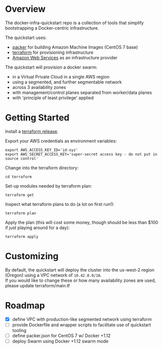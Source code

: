 # Overview #

The docker-infra-quickstart repo is a collection of tools that simplify bootstrapping a Docker-centric infrastructure.

The quickstart uses:

* [packer](https://www.packer.io/) for building Amazon Machine Images (CentOS 7 base)
* [terraform](https://www.terraform.io/) for provisioning infrastructure
* [Amazon Web Services](https://aws.amazon.com/) as an infrastructure provider

The quickstart will provision a docker swarm:

* in a Virtual Private Cloud in a single AWS region
* using a segmented, and further segmentable network
* across 3 availability zones
* with management/control planes separated from worker/data planes
* with 'principle of least privilege' applied 

# Getting Started #

Install a [terraform release](https://www.terraform.io/downloads.html).

Export your AWS credentials as environment variables:

```
export AWS_ACCESS_KEY_ID='id-xyz'
export AWS_SECRET_ACCESS_KEY='super-secret access key - do not put in source control'
```

Change into the terraform directory:

```
cd terraform
```

Set-up modules needed by terraform plan:

```
terraform get
```

Inspect what terraform plans to do (a lot on first run!):

```
terraform plan
```

Apply the plan (this will cost some money, though should be less than $100 if just playing around for a day):

```
terraform apply
```

# Customizing #

By default, the quickstart will deploy the cluster into the us-west-2 region (Oregon) using a VPC network of `10.42.0.0/16`.  
If you would like to change these or how many availability zones are used, please update terraform/main.tf


# Roadmap #

- [x] define VPC with production-like segmented network using terraform
- [ ] provide Dockerfile and wrapper scripts to facilitate use of quickstart tooling
- [ ] define packer.json for CentOS 7 w/ Docker +1.12
- [ ] deploy Swarm using Docker +1.12 swarm mode
